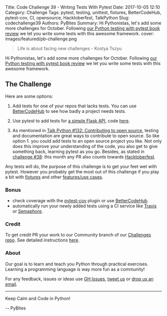 Title: Code Challenge 39 - Writing Tests With Pytest
Date: 2017-10-05 12:10
Category: Challenge
Tags: pytest, testing, unittest, fixtures, BetterCodeHub, pytest-cov, CI, opensource, Hacktoberfest, TalkPython
Slug: codechallenge39
Authors: PyBites
Summary: Hi Pythonistas, let's add some more challenges for October. Following [our Python testing with pytest book review](https://pybit.es/pytest-book.html) we let you write some tests with this awesome framework.
cover: images/featured/pb-challenge.png

> Life is about facing new challenges - Kostya Tszyu

Hi Pythonistas, let's add some more challenges for October. Following [our Python testing with pytest book review](https://pybit.es/pytest-book.html) we let you write some tests with this awesome framework.

## The Challenge

Here are some options:

1. Add tests for one of your repos that lacks tests. You can use [BetterCodeHub](https://pybit.es/codechallenge35.html) to see how badly a project needs tests.

2. Use pytest to add tests for [a simple Flask API](https://pybit.es/simple-flask-api.html), code [here](https://github.com/pybites/blog_code/blob/master/flaskapi/app.py). 

3. As mentioned in [Talk Python #132: Contributing to open source](https://talkpython.fm/episodes/show/132/contributing-to-open-source), testing and documentation are great ways to contribute to open source. So like option 1. you could add tests to an open source project you like. Not only does this improve your understanding of the code, you also get to give something back, learning pytest as you go. Besides, as stated in [challenge #38](https://pybit.es/codechallenge38.html): this  month any PR also counts towards [Hacktoberfest](https://hacktoberfest.digitalocean.com/).

Any tests will do, the purpose of this challenge is to get your feet wet with pytest. However you probably get the most out of this challenge if you play a bit with [fixtures](https://docs.pytest.org/en/latest/fixture.html#fixture) and other [features/use cases](https://docs.pytest.org/en/latest/example/index.html).

### Bonus

- check coverage with the [pytest-cov](https://pypi.python.org/pypi/pytest-cov) plugin or use [BetterCodeHub](https://pybit.es/codechallenge35.html).
- automatically run your newly added tests using a CI service like [Travis](https://travis-ci.org/) or [Semaphore](https://semaphoreci.com/).

### Credit

To get credit PR your work to our Community branch of our [Challenges repo](https://github.com/pybites/challenges). See detailed instructions [here](https://github.com/pybites/challenges/blob/master/INSTALL.md). 

### About 

Our goal is to learn and teach you Python through practical exercises. Learning a programming language is way more fun as a community!

For any feedback, issues or ideas use [GH Issues](https://github.com/pybites/challenges/issues), [tweet us](https://twitter.com/pybites) or [drop us an email](mailto:pybitesblog@gmail.com). 

---

Keep Calm and Code in Python!

-- PyBites
